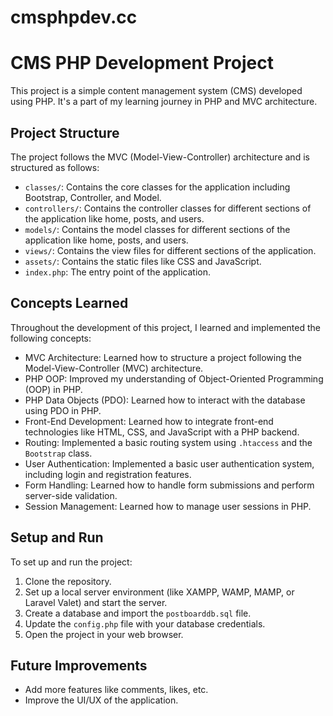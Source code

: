 # cmsphpdev.cc
# CMS PHP Development Project

This project is a simple content management system (CMS) developed using PHP. It's a part of my learning journey in PHP and MVC architecture.

## Project Structure

The project follows the MVC (Model-View-Controller) architecture and is structured as follows:

- `classes/`: Contains the core classes for the application including Bootstrap, Controller, and Model.
- `controllers/`: Contains the controller classes for different sections of the application like home, posts, and users.
- `models/`: Contains the model classes for different sections of the application like home, posts, and users.
- `views/`: Contains the view files for different sections of the application.
- `assets/`: Contains the static files like CSS and JavaScript.
- `index.php`: The entry point of the application.

## Concepts Learned

Throughout the development of this project, I learned and implemented the following concepts:

- MVC Architecture: Learned how to structure a project following the Model-View-Controller (MVC) architecture.
- PHP OOP: Improved my understanding of Object-Oriented Programming (OOP) in PHP.
- PHP Data Objects (PDO): Learned how to interact with the database using PDO in PHP.
- Front-End Development: Learned how to integrate front-end technologies like HTML, CSS, and JavaScript with a PHP backend.
- Routing: Implemented a basic routing system using `.htaccess` and the `Bootstrap` class.
- User Authentication: Implemented a basic user authentication system, including login and registration features.
- Form Handling: Learned how to handle form submissions and perform server-side validation.
- Session Management: Learned how to manage user sessions in PHP.

## Setup and Run

To set up and run the project:

1. Clone the repository.
2. Set up a local server environment (like XAMPP, WAMP, MAMP, or Laravel Valet) and start the server.
3. Create a database and import the `postboarddb.sql` file.
4. Update the `config.php` file with your database credentials.
5. Open the project in your web browser.

## Future Improvements

- Add more features like comments, likes, etc.
- Improve the UI/UX of the application.
